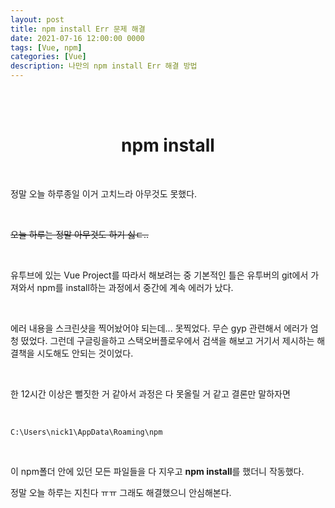 ```yaml
---
layout: post
title: npm install Err 문제 해결
date: 2021-07-16 12:00:00 0000
tags: [Vue, npm]
categories: [Vue]
description: 나만의 npm install Err 해결 방법
---
```


<br><br>

# <center>npm install</center>

<br>

정말 오늘 하루종일 이거 고치느라 아무것도 못했다.

<br>

~~오늘 하루는 정말 아무것도 하기 싫ㄷ..~~

<br>

유투브에 있는 Vue Project를 따라서 해보려는 중 기본적인 틀은 유투버의 git에서 가져와서 npm를 install하는 과정에서 중간에 계속 에러가 났다.

<br>

에러 내용을 스크린샷을 찍어놨어야 되는데... 못찍었다. 무슨 gyp 관련해서 에러가 엄청 떴었다. 그런데 구글링을하고 스택오버플로우에서 검색을 해보고 거기서 제시하는 해결책을 시도해도 안되는 것이었다.

<br>

한 12시간 이상은 뻘짓한 거 같아서 과정은 다 못올릴 거 같고 결론만 말하자면

<br>

```
C:\Users\nick1\AppData\Roaming\npm
```

<br>

이 npm폴더 안에 있던 모든 파일들을 다 지우고 **npm install**를 했더니 작동했다.

정말 오늘 하루는 지친다 ㅠㅠ 그래도 해결했으니 안심해본다.
